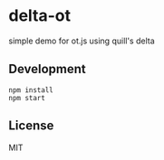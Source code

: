 # delta-ot
simple demo for ot.js using quill's delta

## Development
```
npm install
npm start
```

## License
MIT
